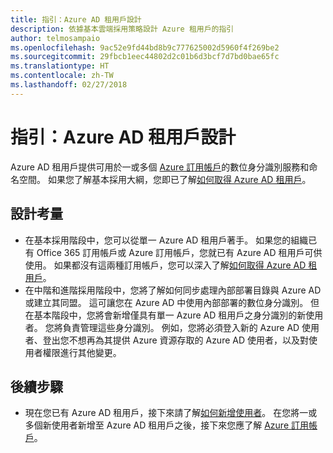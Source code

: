 ```yaml
---
title: 指引：Azure AD 租用戶設計
description: 依據基本雲端採用策略設計 Azure 租用戶的指引
author: telmosampaio
ms.openlocfilehash: 9ac52e9fd44bd8b9c777625002d5960f4f269be2
ms.sourcegitcommit: 29fbcb1eec44802d2c01b6d3bcf7d7bd0bae65fc
ms.translationtype: HT
ms.contentlocale: zh-TW
ms.lasthandoff: 02/27/2018
---
```

# <a name="guidance-azure-ad-tenant-design"></a>指引：Azure AD 租用戶設計

Azure AD 租用戶提供可用於一或多個 [Azure 訂用帳戶](subscription-explainer.md)的數位身分識別服務和命名空間。 如果您了解基本採用大綱，您即已了解[如何取得 Azure AD 租用戶][how-to-get-aad-tenant]。 

## <a name="design-considerations"></a>設計考量

- 在基本採用階段中，您可以從單一 Azure AD 租用戶著手。 如果您的組織已有 Office 365 訂用帳戶或 Azure 訂用帳戶，您就已有 Azure AD 租用戶可供使用。 如果都沒有這兩種訂用帳戶，您可以深入了解[如何取得 Azure AD 租用戶][how-to-get-aad-tenant]。 
- 在中階和進階採用階段中，您將了解如何同步處理內部部署目錄與 Azure AD 或建立其同盟。 這可讓您在 Azure AD 中使用內部部署的數位身分識別。 但在基本階段中，您將會新增僅具有單一 Azure AD 租用戶之身分識別的新使用者。 您將負責管理這些身分識別。 例如，您將必須登入新的 Azure AD 使用者、登出您不想再為其提供 Azure 資源存取的 Azure AD 使用者，以及對使用者權限進行其他變更。

## <a name="next-steps"></a>後續步驟

* 現在您已有 Azure AD 租用戶，接下來請了解[如何新增使用者][azure-ad-add-user]。 在您將一或多個新使用者新增至 Azure AD 租用戶之後，接下來您應了解 [Azure 訂用帳戶](subscription-explainer.md)。

<!-- Links -->

[azure-ad-add-user]: /azure/active-directory/add-users-azure-active-directory?toc=/azure/architecture/cloud-adoption-guide/toc.json
[docs-manage-azure-ad]: /azure/active-directory/active-directory-administer?toc=/azure/architecture/cloud-adoption-guide/toc.json
[docs-tenant]: /azure/active-directory/develop/active-directory-howto-tenant?toc=/azure/architecture/cloud-adoption-guide/toc.json
[docs-associate-subscription]: /azure/active-directory/active-directory-how-subscriptions-associated-directory?toc=/azure/architecture/cloud-adoption-guide/toc.json
[how-to-get-aad-tenant]: /azure/active-directory/develop/active-directory-howto-tenant?toc=/azure/architecture/cloud-adoption-guide/toc.json
